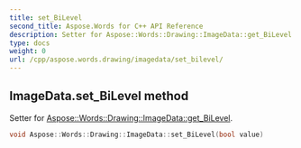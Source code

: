 ```yaml
---
title: set_BiLevel
second_title: Aspose.Words for C++ API Reference
description: Setter for Aspose::Words::Drawing::ImageData::get_BiLevel. 
type: docs
weight: 0
url: /cpp/aspose.words.drawing/imagedata/set_bilevel/
---
```

## ImageData.set_BiLevel method


Setter for [Aspose::Words::Drawing::ImageData::get_BiLevel](../get_bilevel/).

```cpp
void Aspose::Words::Drawing::ImageData::set_BiLevel(bool value)
```

